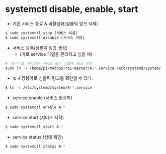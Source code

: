 # systemctl disable, enable, start
* 기존 서비스 종료 & 비활성화(심볼릭 링크 삭제)
```bash
$ sudo systemctl stop (서비스 이름)
$ sudo systemctl disable (서비스 이름)
```

* 서비스 등록(심볼릭 링크 생성)
	* (따로 service 파일을 관리하고 싶을 때)
```bash
# 'A-*'로 시작하는 서비스 모두 심볼릭 링크 생성
sudo ln -s /home/pi/modbus-rpi-master/A-*.service /etc/systemd/system/
```

* ls -l 명령어로 심볼릭 링크를 확인할 수 있다.
```sh
$ ls -l /etc/systemd/system/A-*.service

```

* service enable (서비스 활성화)
```sh
$ sudo systemctl enable A-*
```

* service start (서비스 시작)
```sh
$ sudo systemctl start A-*
```

* service status (상태 확인)
```sh
$ sudo systemctl status A-*
```
